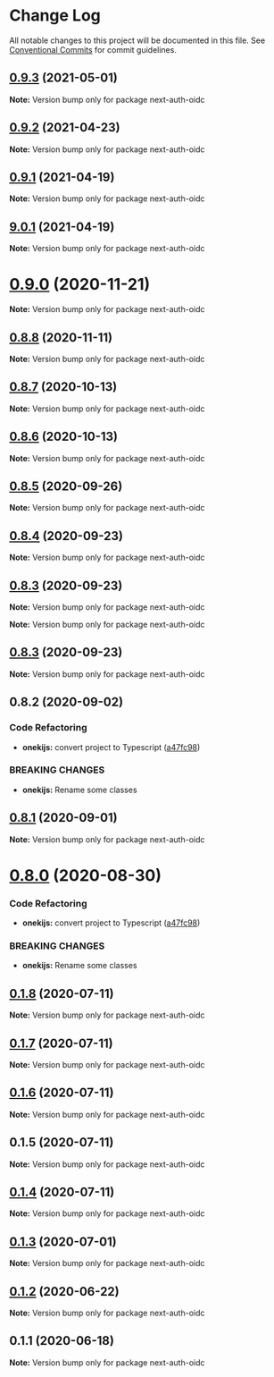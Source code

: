 # Change Log

All notable changes to this project will be documented in this file.
See [Conventional Commits](https://conventionalcommits.org) for commit guidelines.

## [0.9.3](https://github.com/oneki/onekijs/compare/v0.9.2...v0.9.3) (2021-05-01)

**Note:** Version bump only for package next-auth-oidc





## [0.9.2](https://github.com/oneki/onekijs/compare/v0.9.1...v0.9.2) (2021-04-23)

**Note:** Version bump only for package next-auth-oidc





## [0.9.1](https://github.com/oneki/onekijs/compare/v9.0.1...v0.9.1) (2021-04-19)

**Note:** Version bump only for package next-auth-oidc





## [9.0.1](https://github.com/oneki/onekijs/compare/v0.9.0...v9.0.1) (2021-04-19)

**Note:** Version bump only for package next-auth-oidc





# [0.9.0](https://github.com/oneki/onekijs/compare/v0.8.8...v0.9.0) (2020-11-21)

**Note:** Version bump only for package next-auth-oidc





## [0.8.8](https://github.com/oneki/onekijs/compare/v0.8.7...v0.8.8) (2020-11-11)

**Note:** Version bump only for package next-auth-oidc





## [0.8.7](https://github.com/oneki/onekijs/compare/v0.8.6...v0.8.7) (2020-10-13)

**Note:** Version bump only for package next-auth-oidc





## [0.8.6](https://github.com/oneki/onekijs/compare/v0.8.5...v0.8.6) (2020-10-13)

**Note:** Version bump only for package next-auth-oidc





## [0.8.5](https://github.com/oneki/onekijs/compare/v0.8.4...v0.8.5) (2020-09-26)

**Note:** Version bump only for package next-auth-oidc





## [0.8.4](https://github.com/oneki/onekijs/compare/v0.8.3...v0.8.4) (2020-09-23)

**Note:** Version bump only for package next-auth-oidc





## [0.8.3](https://github.com/oneki/onekijs/compare/v0.8.1...v0.8.3) (2020-09-23)

**Note:** Version bump only for package next-auth-oidc







**Note:** Version bump only for package next-auth-oidc





## [0.8.3](https://github.com/oneki/onekijs/compare/v0.8.1...v0.8.3) (2020-09-23)

**Note:** Version bump only for package next-auth-oidc





## 0.8.2 (2020-09-02)


### Code Refactoring

* **onekijs:** convert project to Typescript ([a47fc98](https://github.com/oneki/onekijs/commit/a47fc9815fbb51271c12505a65cd8b38a1ab04e3))


### BREAKING CHANGES

* **onekijs:** Rename some classes





## [0.8.1](https://github.com/oneki/onekijs/compare/v0.8.0...v0.8.1) (2020-09-01)

**Note:** Version bump only for package next-auth-oidc





# [0.8.0](https://github.com/oneki/onekijs/compare/v0.5.0...v0.8.0) (2020-08-30)


### Code Refactoring

* **onekijs:** convert project to Typescript ([a47fc98](https://github.com/oneki/onekijs/commit/a47fc9815fbb51271c12505a65cd8b38a1ab04e3))


### BREAKING CHANGES

* **onekijs:** Rename some classes





## [0.1.8](https://github.com/oneki/onekijs/compare/next-auth-oidc@0.1.7...next-auth-oidc@0.1.8) (2020-07-11)

**Note:** Version bump only for package next-auth-oidc





## [0.1.7](https://github.com/oneki/onekijs/compare/next-auth-oidc@0.1.6...next-auth-oidc@0.1.7) (2020-07-11)

**Note:** Version bump only for package next-auth-oidc





## [0.1.6](https://github.com/oneki/onekijs/compare/next-auth-oidc@0.1.5...next-auth-oidc@0.1.6) (2020-07-11)

**Note:** Version bump only for package next-auth-oidc





## 0.1.5 (2020-07-11)

**Note:** Version bump only for package next-auth-oidc





## [0.1.4](https://github.com/oneki/onekijs/compare/next-auth-oidc@0.1.3...next-auth-oidc@0.1.4) (2020-07-11)

**Note:** Version bump only for package next-auth-oidc





## [0.1.3](https://github.com/oneki/onekijs/compare/next-auth-oidc@0.1.2...next-auth-oidc@0.1.3) (2020-07-01)

**Note:** Version bump only for package next-auth-oidc





## [0.1.2](https://github.com/oneki/onekijs/compare/next-auth-oidc@0.1.1...next-auth-oidc@0.1.2) (2020-06-22)

**Note:** Version bump only for package next-auth-oidc





## 0.1.1 (2020-06-18)

**Note:** Version bump only for package next-auth-oidc
